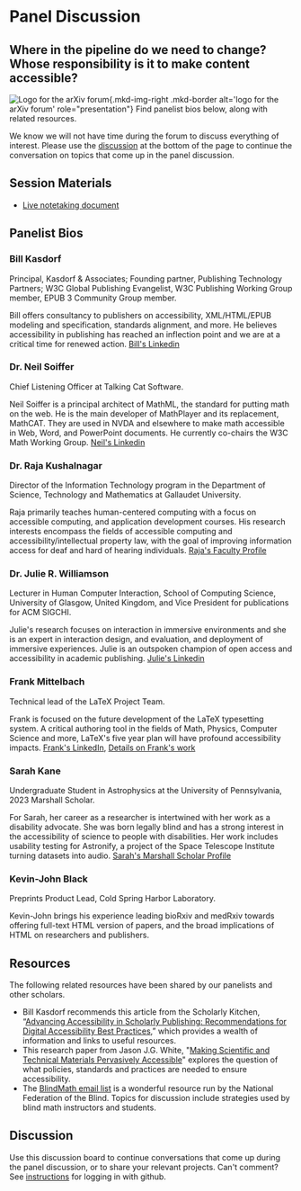 # Panel Discussion
## Where in the pipeline do we need to change? Whose responsibility is it to make content accessible?

![Logo for the arXiv forum](../../assets/arxiv-lockup-forum-bgcolor.png){.mkd-img-right .mkd-border alt='logo for the arXiv forum' role="presentation"}
Find panelist bios below, along with related resources.

We know we will not have time during the forum to discuss everything of interest. Please use the [discussion](#discussion) at the bottom of the page to continue the conversation on topics that come up in the panel discussion.

## Session Materials
- [Live notetaking document](https://docs.google.com/document/d/1FVGuqZCneXYAvg1jGuuXelz01wXov7TaavR-KmnFzZ4/edit?usp=sharing)

## Panelist Bios

### Bill Kasdorf
Principal, Kasdorf & Associates; Founding partner, Publishing Technology Partners; W3C Global Publishing Evangelist, W3C Publishing Working Group member, EPUB 3 Community Group member.

Bill offers consultancy to publishers on accessibility, XML/HTML/EPUB modeling and specification, standards alignment, and more. He believes accessibility in publishing has reached an inflection point and we are at a critical time for renewed action. [Bill's Linkedin](https://www.linkedin.com/in/billkasdorf/)

### Dr. Neil Soiffer
Chief Listening Officer at Talking Cat Software.

Neil Soiffer is a principal architect of MathML, the standard for putting math on the web. He is the main developer of MathPlayer and its replacement, MathCAT. They are used in NVDA and elsewhere to make math accessible in Web, Word, and PowerPoint documents.  He currently co-chairs the W3C Math Working Group. [Neil's Linkedin](https://www.linkedin.com/in/neil-soiffer-1807b76/)

### Dr. Raja Kushalnagar
Director of the Information Technology program in the Department of Science, Technology and Mathematics at Gallaudet University.

Raja primarily teaches human-centered computing with a focus on accessible computing, and application development courses. His research interests encompass the fields of accessible computing and accessibility/intellectual property law, with the goal of improving information access for deaf and hard of hearing individuals. [Raja's Faculty Profile](https://gallaudet.edu/personnel/raja-kushalnagar/)

### Dr. Julie R. Williamson
Lecturer in Human Computer Interaction, School of Computing Science, University of Glasgow, United Kingdom, and Vice President for publications for ACM SIGCHI.

Julie's research focuses on interaction in immersive environments and she is an expert in interaction design, and evaluation, and deployment of immersive experiences. Julie is an outspoken champion of open access and accessibility in academic publishing.
[Julie's Linkedin](https://www.linkedin.com/in/julierico/)

### Frank Mittelbach
Technical lead of the LaTeX Project Team.

Frank is focused on the future development of the LaTeX typesetting system. A critical authoring tool in the fields of Math, Physics, Computer Science and more, LaTeX's five year plan will have profound accessibility impacts. [Frank's LinkedIn](https://www.linkedin.com/in/frankmittelbach/), [Details on Frank's work](https://www.latex-project.org/publications/indexbytopic/pdf/)

### Sarah Kane
Undergraduate Student in Astrophysics at the University of Pennsylvania, 2023 Marshall Scholar.

For Sarah, her career as a researcher is intertwined with her work as a disability advocate. She was born legally blind and has a strong interest in the accessibility of science to people with disabilities. Her work includes usability testing for Astronify, a project of the Space Telescope Institute turning datasets into audio.  [Sarah's Marshall Scholar Profile](https://www.marshallscholarship.org/scholars/2023-scholars/sarah-kane)

### Kevin-John Black
Preprints Product Lead, Cold Spring Harbor Laboratory.

Kevin-John brings his experience leading bioRxiv and medRxiv towards offering full-text HTML version of papers, and the broad implications of HTML on researchers and publishers.

## Resources
The following related resources have been shared by our panelists and other scholars.

- Bill Kasdorf recommends this article from the Scholarly Kitchen, “[Advancing Accessibility in Scholarly Publishing: Recommendations for Digital Accessibility Best Practices](https://scholarlykitchen.sspnet.org/2023/03/03/guest-post-advancing-accessibility-in-scholarly-publishing-recommendations-for-digital-accessibility-best-practices/),” which provides a wealth of information and links to useful resources.
- This research paper from Jason J.G. White, "[Making Scientific and Technical Materials Pervasively Accessible](https://scholarworks.rit.edu/jsesd/vol24/iss1/9/)" explores the question of what policies, standards and practices are needed to ensure accessibility.
- The [BlindMath email list](https://www.nfbnet.org/mailman/listinfo/blindmath_nfbnet.org) is a wonderful resource run by the National Federation of the Blind. Topics for discussion include strategies used by blind math instructors and students.

## Discussion
Use this discussion board to continue conversations that come up during the panel discussion, or to share your relevant projects. Can't comment? See [instructions](getting-started.md) for logging in with github.
